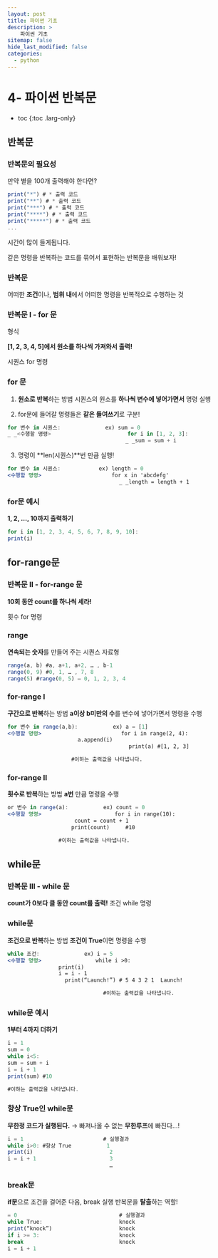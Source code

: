```yaml
---
layout: post
title: 파이썬 기초
description: >
    파이썬 기초
sitemap: false
hide_last_modified: false
categories:
  - python
---
```


# 4- 파이썬 반복문

* toc
{:toc .larg-only}

## 반복문

### 반복문의 필요성

만약 별을 100개 출력해야 한다면?

```jsx
print("*") # * 출력 코드
print("**") # * 출력 코드
print("***") # * 출력 코드
print("****") # * 출력 코드
print("*****") # * 출력 코드
...
```

시간이 많이 들게됩니다.

같은 명령을 반복하는 코드를 묶어서 표현하는 반복문을 배워보자!

### 반복문

어떠한 **조건**이나, **범위 내**에서 어떠한 명령을
반복적으로 수행하는 것

### 반복문 l - for 문

형식

**[1, 2, 3, 4, 5]에서 원소를 하나씩 가져와서     출력!**

 시퀀스                          for                         명령

### for 문

1) **원소로 반복**하는 방법
시퀀스의 원소를 **하나씩 변수에 넣어가면서** 명령 실행

2) for문에 들어갈 명령들은 **같은 들여쓰기**로 구분!

```jsx
for 변수 in 시퀀스:              ex) sum = 0
_ _<수행할 명령>                        for i in [1, 2, 3]:
                                     _ _sum = sum + i
```

 3)  명령이 **len(시퀀스)**번 만큼 실행!

```jsx
for 변수 in 시퀀스:            ex) length = 0
<수행할 명령>                      for x in 'abcdefg'
                                   _ _length = length + 1
```

### for문 예시

**1, 2, …, 10까지 출력하기**

```jsx
for i in [1, 2, 3, 4, 5, 6, 7, 8, 9, 10]:
print(i)
```

## for-range문

### 반복문 ll - for-range 문

**10회   동안   count를 하나씩 세라!**

횟수      for                 명령

### range

**연속되는 숫자**를 만들어 주는 시퀀스 자료형

```jsx
range(a, b) #a, a+1, a+2, … , b-1
range(0, 9) #0, 1, … , 7, 8
range(5) #range(0, 5) – 0, 1, 2, 3, 4
```

### for-range l

**구간으로 반복**하는 방법
**a이상 b미만의 수**를 변수에 넣어가면서 명령을 수행

```jsx
for 변수 in range(a,b):           ex) a = [1]
<수행할 명령>                         for i in range(2, 4):
					  a.append(i)
                                      print(a) #[1, 2, 3]  

  			    	#이하는 출력값을 나타냅니다.
```

### for-range ll

**횟수로 반복**하는 방법
**a번** 만큼 명령을 수행

```jsx
or 변수 in range(a):           ex) count = 0
<수행할 명령>                       for i in range(10):
				     count = count + 1
				    print(count) 	 #10

				#이하는 출력값을 나타냅니다.
```

## while문

### 반복문 lll - while 문

**count가 0보다 클         동안      count를 출력!**
   조건                  while             명령

### while문

**조건으로 반복**하는 방법
**조건이 True**이면 명령을 수행

```jsx
while 조건:              ex) i = 5
<수행할 명령>                 while i >0:
				print(i)
				i = i - 1
			      print(“Launch!”) # 5 4 3 2 1  Launch!

                              #이하는 출력값을 나타냅니다.
```

### while문 예시

**1부터 4까지 더하기**

```jsx
i = 1
sum = 0
while i<5:
sum = sum + i
i = i + 1
print(sum) #10

#이하는 출력값을 나타냅니다.
```

### 항상 True인 while문

**무한정 코드가 실행된다.**
→ 빠져나올 수 없는 **무한루프**에 빠진다…!

```jsx
i = 1                         # 실행결과
while i>0: #항상 True           1  
print(i)                        2  
i = i + 1                       3
                                …
```

### break문

**if문**으로 조건을 걸어준 다음, break 실행
반복문을 **탈출**하는 역할!

```jsx
= 0                                # 실행결과
while True:                        knock
print(“knock”)                     knock
if i >= 3:                         knock
break                              knock    
i = i + 1
```
